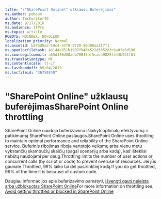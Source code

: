 ```yaml
---
title: "\"SharePoint Online\" užklausų Buferėjimas"
ms.author: pebaum
author: Techwriter40
ms.date: 9/17/2018
ms.audience: ITPro
ms.topic: article
ROBOTS: NOINDEX, NOFOLLOW
localization_priority: Normal
ms.assetid: b376d8ea-50c4-47f0-9720-50d80aa3f7f1
ms.openlocfilehash: 4b144e951b1997f9464522d3052dfcba0fa5d198
ms.sourcegitcommit: a65d196d00adb70045af5caca9828fe44b951f61
ms.translationtype: MT
ms.contentlocale: lt-LT
ms.lasthandoff: 09/04/2019
ms.locfileid: "36750240"
---
```

# <a name="sharepoint-online-throttling"></a><span data-ttu-id="3f32a-102">"SharePoint Online" užklausų buferėjimas</span><span class="sxs-lookup"><span data-stu-id="3f32a-102">SharePoint Online throttling</span></span>

<span data-ttu-id="3f32a-103">SharePoint Online naudoja buferizavimo išlaikyti optimalų efektyvumą ir patikimumą SharePoint Online paslaugos.</span><span class="sxs-lookup"><span data-stu-id="3f32a-103">SharePoint Online uses throttling to maintain optimal performance and reliability of the SharePoint Online service.</span></span> <span data-ttu-id="3f32a-104">Buferinis ribojimas riboja vartotojo veiksmų arba vienu metu vykstančių skambučių skaičių (pagal scenarijų arba kodą), kad ištekliai nebūtų naudojami per daug.</span><span class="sxs-lookup"><span data-stu-id="3f32a-104">Throttling limits the number of user actions or concurrent calls (by script or code) to prevent overuse of resources.</span></span> <span data-ttu-id="3f32a-105">Jei jūs gaunate Throttled, 99% laiko tai dėl pasirinktinį kodą.</span><span class="sxs-lookup"><span data-stu-id="3f32a-105">If you do get throttled, 99% of the time it is because of custom code.</span></span>
  
<span data-ttu-id="3f32a-106">Daugiau informacijos apie buferizavimo pamatyti, [išvengti gauti neleista arba užblokuotas SharePoint Online](https://go.microsoft.com/fwlink/?linkid=2022019)</span><span class="sxs-lookup"><span data-stu-id="3f32a-106">For more information on throttling see, [Avoid getting throttled or blocked in SharePoint Online](https://go.microsoft.com/fwlink/?linkid=2022019)</span></span>
  

